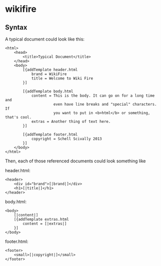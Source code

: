 wikifire
========
Syntax
------
A typical document could look like this:

    <html>
        <head>
            <title>Typical Document</title>
        </head>
        <body>
            [{addTemplate header.html
                brand = WikiFire
                title = Welcome to Wiki Fire 
            }]

            [{addTemplate body.html 
                content = This is the body. It can go on for a long time and
                          even have line breaks and "special" characters. If
                          you want to put in <b>html</b> or something, that's cool.
                extras = Another thing of text here.
            }]

            [{addTemplate footer.html
                copyright = Schell Scivally 2013
            }]
        </body>
    </html>

Then, each of those referenced documents could look something like

header.html:

    <header>
        <div id="brand">[|brand|]</div>
        <h1>[|title|]</h1>
    </header>

body.html:
    
    <body>
        [|content|]
        [{addTemplate extras.html
            content = [|extras|]
        }]
    </body>

footer.html:

    <footer>
        <small>[|copyright|]</small>
    </footer>
